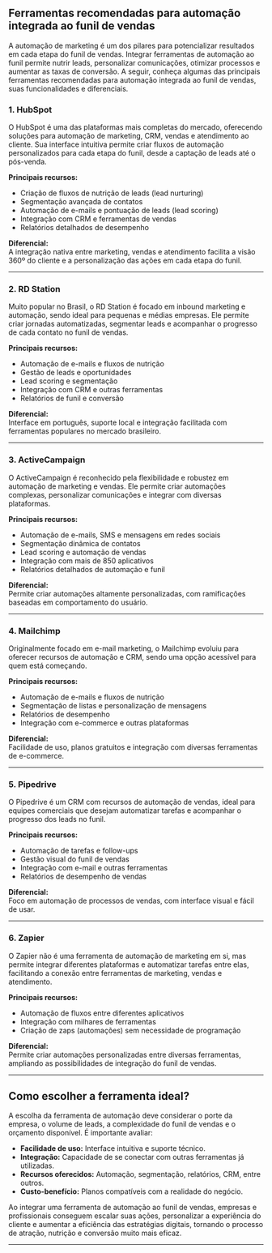 
## Ferramentas recomendadas para automação integrada ao funil de vendas

A automação de marketing é um dos pilares para potencializar resultados em cada etapa do funil de vendas. Integrar ferramentas de automação ao funil permite nutrir leads, personalizar comunicações, otimizar processos e aumentar as taxas de conversão. A seguir, conheça algumas das principais ferramentas recomendadas para automação integrada ao funil de vendas, suas funcionalidades e diferenciais.

### 1. **HubSpot**

O HubSpot é uma das plataformas mais completas do mercado, oferecendo soluções para automação de marketing, CRM, vendas e atendimento ao cliente. Sua interface intuitiva permite criar fluxos de automação personalizados para cada etapa do funil, desde a captação de leads até o pós-venda.

**Principais recursos:**
- Criação de fluxos de nutrição de leads (lead nurturing)
- Segmentação avançada de contatos
- Automação de e-mails e pontuação de leads (lead scoring)
- Integração com CRM e ferramentas de vendas
- Relatórios detalhados de desempenho

**Diferencial:**  
A integração nativa entre marketing, vendas e atendimento facilita a visão 360º do cliente e a personalização das ações em cada etapa do funil.

---

### 2. **RD Station**

Muito popular no Brasil, o RD Station é focado em inbound marketing e automação, sendo ideal para pequenas e médias empresas. Ele permite criar jornadas automatizadas, segmentar leads e acompanhar o progresso de cada contato no funil de vendas.

**Principais recursos:**
- Automação de e-mails e fluxos de nutrição
- Gestão de leads e oportunidades
- Lead scoring e segmentação
- Integração com CRM e outras ferramentas
- Relatórios de funil e conversão

**Diferencial:**  
Interface em português, suporte local e integração facilitada com ferramentas populares no mercado brasileiro.

---

### 3. **ActiveCampaign**

O ActiveCampaign é reconhecido pela flexibilidade e robustez em automação de marketing e vendas. Ele permite criar automações complexas, personalizar comunicações e integrar com diversas plataformas.

**Principais recursos:**
- Automação de e-mails, SMS e mensagens em redes sociais
- Segmentação dinâmica de contatos
- Lead scoring e automação de vendas
- Integração com mais de 850 aplicativos
- Relatórios detalhados de automação e funil

**Diferencial:**  
Permite criar automações altamente personalizadas, com ramificações baseadas em comportamento do usuário.

---

### 4. **Mailchimp**

Originalmente focado em e-mail marketing, o Mailchimp evoluiu para oferecer recursos de automação e CRM, sendo uma opção acessível para quem está começando.

**Principais recursos:**
- Automação de e-mails e fluxos de nutrição
- Segmentação de listas e personalização de mensagens
- Relatórios de desempenho
- Integração com e-commerce e outras plataformas

**Diferencial:**  
Facilidade de uso, planos gratuitos e integração com diversas ferramentas de e-commerce.

---

### 5. **Pipedrive**

O Pipedrive é um CRM com recursos de automação de vendas, ideal para equipes comerciais que desejam automatizar tarefas e acompanhar o progresso dos leads no funil.

**Principais recursos:**
- Automação de tarefas e follow-ups
- Gestão visual do funil de vendas
- Integração com e-mail e outras ferramentas
- Relatórios de desempenho de vendas

**Diferencial:**  
Foco em automação de processos de vendas, com interface visual e fácil de usar.

---

### 6. **Zapier**

O Zapier não é uma ferramenta de automação de marketing em si, mas permite integrar diferentes plataformas e automatizar tarefas entre elas, facilitando a conexão entre ferramentas de marketing, vendas e atendimento.

**Principais recursos:**
- Automação de fluxos entre diferentes aplicativos
- Integração com milhares de ferramentas
- Criação de zaps (automações) sem necessidade de programação

**Diferencial:**  
Permite criar automações personalizadas entre diversas ferramentas, ampliando as possibilidades de integração do funil de vendas.

---

## **Como escolher a ferramenta ideal?**

A escolha da ferramenta de automação deve considerar o porte da empresa, o volume de leads, a complexidade do funil de vendas e o orçamento disponível. É importante avaliar:

- **Facilidade de uso:** Interface intuitiva e suporte técnico.
- **Integração:** Capacidade de se conectar com outras ferramentas já utilizadas.
- **Recursos oferecidos:** Automação, segmentação, relatórios, CRM, entre outros.
- **Custo-benefício:** Planos compatíveis com a realidade do negócio.

Ao integrar uma ferramenta de automação ao funil de vendas, empresas e profissionais conseguem escalar suas ações, personalizar a experiência do cliente e aumentar a eficiência das estratégias digitais, tornando o processo de atração, nutrição e conversão muito mais eficaz.

---
```